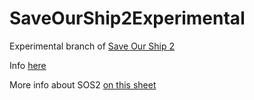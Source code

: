 # SaveOurShip2Experimental
Experimental branch of [Save Our Ship 2](https://steamcommunity.com/sharedfiles/filedetails/?id=1909914131)

Info [here](https://docs.google.com/spreadsheets/d/1XSeMCsOtBsbAOLYFbgYUpxyV4ot8L2pSeWMTwzAUCiM/edit#gid=1474302791)
 
 More info about SOS2 [on this sheet](https://docs.google.com/spreadsheets/d/10_vYUf1fI5b1u_rjUBuIMx5pw7ZW_JIaF2aEuG6h57Y/edit#gid=589168296)
